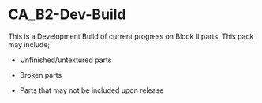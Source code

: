 # CA_B2-Dev-Build

This is a Development Build of current progress on Block II parts.
This pack may include;

- Unfinished/untextured parts

- Broken parts

- Parts that may not be included upon release
